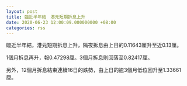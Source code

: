 ```yaml
---
layout: post
title: 臨近半年結　港元短期拆息上升
date: 2020-06-23 12:00:09.000000000 +08:00
categories: rss
---
```


臨近半年結，港元短期拆息上升，隔夜拆息由上日的0.11643厘升至近0.13厘。

1個月拆息再升，報0.47298厘。3個月拆息則回落至0.82417厘。

另外，12個月拆息結束連續16日的跌勢，由上日的逾3個月低位回升至1.33661厘。
